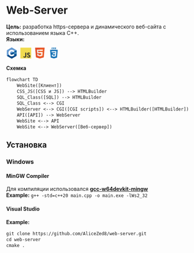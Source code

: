 # Web-Server

**Цель:** разработка https-сервера и динамического веб-сайта с использованием языка C++.<br>
**Языки:**
<div>
<img src="https://github.com/devicons/devicon/blob/master/icons/cplusplus/cplusplus-original.svg" title="C++" alt="C++" width="30" height="30"/>&nbsp;
<img src="https://github.com/devicons/devicon/blob/master/icons/javascript/javascript-original.svg" title="JavaScript" alt="JavaScript" width="30" height="30"/>&nbsp;
<img src="https://github.com/devicons/devicon/blob/master/icons/html5/html5-original.svg" title="HTML" alt="HTML" width="30" height="30"/>&nbsp;
<img src="https://github.com/devicons/devicon/blob/master/icons/css3/css3-plain-wordmark.svg"  title="CSS" alt="CSS" width="30" height="30"/>&nbsp;
</div>

**Cхемка**
```mermaid
flowchart TD
    WebSite([Клиент])
    CSS_JS([CSS и JS]) --> HTMLBuilder
    SQL_Class([SQL]) --> HTMLBuilder
    SQL_Class <--> CGI
    WebServer <--> CGI([CGI scripts]) <--> HTMLBuilder([HTMLBuilder])
    API([API]) --> WebServer
    WebSite <--> API
    WebSite <--> WebServer([Веб-сервер]) 
```

## Установка
### Windows
#### MinGW Compiler

Для компиляции использовался **[gcc-w64devkit-mingw](https://github.com/skeeto/w64devkit/releases)**<br>
**Example:** `g++ -std=c++20 main.cpp -o main.exe -lWs2_32`

#### Visual Studio

**Example:**<br>
```
git clone https://github.com/AliceZed8/web-server.git
cd web-server
cmake .
```
<br>

